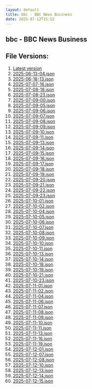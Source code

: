 ```yaml
---
layout: default
title: bbc - BBC News Business
date: 2025-07-12T15:52
---
```


## bbc - BBC News Business

<div id="data-chart"></div>
<div id="data-table"></div>
<script>
document.addEventListener('DOMContentLoaded', function(){
  document.getElementById('data-table').textContent = 'This source isn't supported for tables yet.';
});
</script>

## File Versions:
1. [Latest version](./latest.json)
2. [2025-06-13-04.json](./2025-06-13-04.json)
3. [2025-06-18-13.json](./2025-06-18-13.json)
4. [2025-07-07-16.json](./2025-07-07-16.json)
5. [2025-07-08-18.json](./2025-07-08-18.json)
6. [2025-07-08-23.json](./2025-07-08-23.json)
7. [2025-07-09-00.json](./2025-07-09-00.json)
8. [2025-07-09-05.json](./2025-07-09-05.json)
9. [2025-07-09-06.json](./2025-07-09-06.json)
10. [2025-07-09-07.json](./2025-07-09-07.json)
11. [2025-07-09-08.json](./2025-07-09-08.json)
12. [2025-07-09-09.json](./2025-07-09-09.json)
13. [2025-07-09-10.json](./2025-07-09-10.json)
14. [2025-07-09-11.json](./2025-07-09-11.json)
15. [2025-07-09-13.json](./2025-07-09-13.json)
16. [2025-07-09-14.json](./2025-07-09-14.json)
17. [2025-07-09-15.json](./2025-07-09-15.json)
18. [2025-07-09-16.json](./2025-07-09-16.json)
19. [2025-07-09-17.json](./2025-07-09-17.json)
20. [2025-07-09-18.json](./2025-07-09-18.json)
21. [2025-07-09-19.json](./2025-07-09-19.json)
22. [2025-07-09-20.json](./2025-07-09-20.json)
23. [2025-07-09-21.json](./2025-07-09-21.json)
24. [2025-07-09-22.json](./2025-07-09-22.json)
25. [2025-07-09-23.json](./2025-07-09-23.json)
26. [2025-07-10-01.json](./2025-07-10-01.json)
27. [2025-07-10-02.json](./2025-07-10-02.json)
28. [2025-07-10-04.json](./2025-07-10-04.json)
29. [2025-07-10-05.json](./2025-07-10-05.json)
30. [2025-07-10-06.json](./2025-07-10-06.json)
31. [2025-07-10-07.json](./2025-07-10-07.json)
32. [2025-07-10-08.json](./2025-07-10-08.json)
33. [2025-07-10-09.json](./2025-07-10-09.json)
34. [2025-07-10-10.json](./2025-07-10-10.json)
35. [2025-07-10-11.json](./2025-07-10-11.json)
36. [2025-07-10-13.json](./2025-07-10-13.json)
37. [2025-07-10-14.json](./2025-07-10-14.json)
38. [2025-07-10-18.json](./2025-07-10-18.json)
39. [2025-07-10-19.json](./2025-07-10-19.json)
40. [2025-07-10-21.json](./2025-07-10-21.json)
41. [2025-07-10-23.json](./2025-07-10-23.json)
42. [2025-07-11-01.json](./2025-07-11-01.json)
43. [2025-07-11-02.json](./2025-07-11-02.json)
44. [2025-07-11-04.json](./2025-07-11-04.json)
45. [2025-07-11-06.json](./2025-07-11-06.json)
46. [2025-07-11-07.json](./2025-07-11-07.json)
47. [2025-07-11-08.json](./2025-07-11-08.json)
48. [2025-07-11-09.json](./2025-07-11-09.json)
49. [2025-07-11-10.json](./2025-07-11-10.json)
50. [2025-07-11-11.json](./2025-07-11-11.json)
51. [2025-07-11-13.json](./2025-07-11-13.json)
52. [2025-07-11-16.json](./2025-07-11-16.json)
53. [2025-07-11-19.json](./2025-07-11-19.json)
54. [2025-07-12-01.json](./2025-07-12-01.json)
55. [2025-07-12-07.json](./2025-07-12-07.json)
56. [2025-07-12-08.json](./2025-07-12-08.json)
57. [2025-07-12-10.json](./2025-07-12-10.json)
58. [2025-07-12-13.json](./2025-07-12-13.json)
59. [2025-07-12-14.json](./2025-07-12-14.json)
60. [2025-07-12-15.json](./2025-07-12-15.json)
